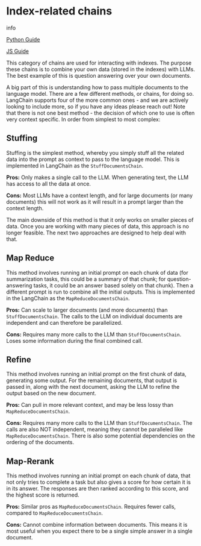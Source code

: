 Index-related chains
====================

info

[Python Guide](https://python.langchain.com/en/latest/modules/chains/how_to_guides.html)

[JS Guide](https://js.langchain.com/docs/modules/chains/index_related_chains)

This category of chains are used for interacting with indexes. The purpose these chains is to combine your own data (stored in the indexes) with LLMs. The best example of this is question answering over your own documents.

A big part of this is understanding how to pass multiple documents to the language model. There are a few different methods, or chains, for doing so. LangChain supports four of the more common ones - and we are actively looking to include more, so if you have any ideas please reach out! Note that there is not one best method - the decision of which one to use is often very context specific. In order from simplest to most complex:

Stuffing[​](#stuffing "Direct link to Stuffing")
------------------------------------------------

Stuffing is the simplest method, whereby you simply stuff all the related data into the prompt as context to pass to the language model. This is implemented in LangChain as the `StuffDocumentsChain`.

**Pros:** Only makes a single call to the LLM. When generating text, the LLM has access to all the data at once.

**Cons:** Most LLMs have a context length, and for large documents (or many documents) this will not work as it will result in a prompt larger than the context length.

The main downside of this method is that it only works on smaller pieces of data. Once you are working with many pieces of data, this approach is no longer feasible. The next two approaches are designed to help deal with that.

Map Reduce[​](#map-reduce "Direct link to Map Reduce")
------------------------------------------------------

This method involves running an initial prompt on each chunk of data (for summarization tasks, this could be a summary of that chunk; for question-answering tasks, it could be an answer based solely on that chunk). Then a different prompt is run to combine all the initial outputs. This is implemented in the LangChain as the `MapReduceDocumentsChain`.

**Pros:** Can scale to larger documents (and more documents) than `StuffDocumentsChain`. The calls to the LLM on individual documents are independent and can therefore be parallelized.

**Cons:** Requires many more calls to the LLM than `StuffDocumentsChain`. Loses some information during the final combined call.

Refine[​](#refine "Direct link to Refine")
------------------------------------------

This method involves running an initial prompt on the first chunk of data, generating some output. For the remaining documents, that output is passed in, along with the next document, asking the LLM to refine the output based on the new document.

**Pros:** Can pull in more relevant context, and may be less lossy than `MapReduceDocumentsChain`.

**Cons:** Requires many more calls to the LLM than `StuffDocumentsChain`. The calls are also NOT independent, meaning they cannot be paralleled like `MapReduceDocumentsChain`. There is also some potential dependencies on the ordering of the documents.

Map-Rerank[​](#map-rerank "Direct link to Map-Rerank")
------------------------------------------------------

This method involves running an initial prompt on each chunk of data, that not only tries to complete a task but also gives a score for how certain it is in its answer. The responses are then ranked according to this score, and the highest score is returned.

**Pros:** Similar pros as `MapReduceDocumentsChain`. Requires fewer calls, compared to `MapReduceDocumentsChain`.

**Cons:** Cannot combine information between documents. This means it is most useful when you expect there to be a single simple answer in a single document.